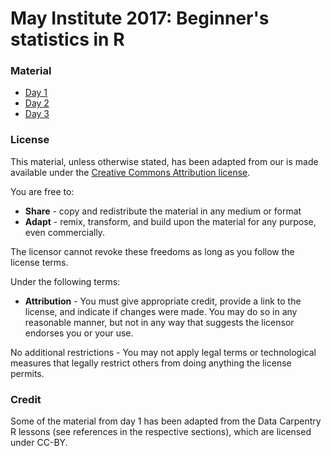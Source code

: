 # May Institute 2017: Beginner's statistics in R

### Material

* [Day 1](01-rstats.md)
* [Day 2](02-rstats.md)
* [Day 3](03-rstats.md)

### License


This material, unless otherwise stated, has been adapted from our is
made available under the
[Creative Commons Attribution license](https://creativecommons.org/licenses/by/4.0/).

You are free to:

* **Share** - copy and redistribute the material in any medium or format
* **Adapt** - remix, transform, and build upon the material for any
  purpose, even commercially.

The licensor cannot revoke these freedoms as long as you follow the license terms.

Under the following terms:

* **Attribution** - You must give appropriate credit, provide a link
  to the license, and indicate if changes were made. You may do so in
  any reasonable manner, but not in any way that suggests the licensor
  endorses you or your use.

No additional restrictions - You may not apply legal terms or
technological measures that legally restrict others from doing
anything the license permits.

### Credit

Some of the material from day 1 has been adapted from the Data
Carpentry R lessons (see references in the respective sections), which
are licensed under CC-BY.

